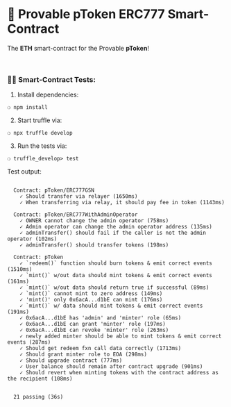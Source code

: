 # :page_with_curl: Provable pToken ERC777 Smart-Contract

The __ETH__ smart-contract for the Provable __pToken__!

&nbsp;

### :guardsman: Smart-Contract Tests:

1) Install dependencies:

```
❍ npm install
```

2) Start truffle via:

```
❍ npx truffle develop
```

3) Run the tests via:

```
❍ truffle_develop> test
```

Test output:

```

  Contract: pToken/ERC777GSN
    ✓ Should transfer via relayer (1650ms)
    ✓ When transferring via relay, it should pay fee in token (1143ms)

  Contract: pToken/ERC777WithAdminOperator
    ✓ OWNER cannot change the admin operator (758ms)
    ✓ Admin operator can change the admin operator address (135ms)
    ✓ adminTransfer() should fail if the caller is not the admin operator (102ms)
    ✓ adminTransfer() should transfer tokens (198ms)

  Contract: pToken
    ✓ `redeem()` function should burn tokens & emit correct events (1510ms)
    ✓ `mint()` w/out data should mint tokens & emit correct events (161ms)
    ✓ `mint()` w/out data should return true if successful (89ms)
    ✓ `mint()` cannot mint to zero address (149ms)
    ✓ 'mint()' only 0x6acA...d1bE can mint (176ms)
    ✓ `mint()` w/ data should mint tokens & emit correct events (191ms)
    ✓ 0x6acA...d1bE has 'admin' and 'minter' role (65ms)
    ✓ 0x6acA...d1bE can grant 'minter' role (197ms)
    ✓ 0x6acA...d1bE can revoke 'minter' role (263ms)
    ✓ newly added minter should be able to mint tokens & emit correct events (287ms)
    ✓ Should get redeem fxn call data correctly (1713ms)
    ✓ Should grant minter role to EOA (298ms)
    ✓ Should upgrade contract (777ms)
    ✓ User balance should remain after contract upgrade (901ms)
    ✓ Should revert when minting tokens with the contract address as the recipient (108ms)


  21 passing (36s)

```

